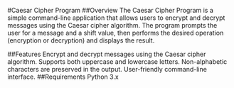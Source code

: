 #Caesar Cipher Program
##Overview
The Caesar Cipher Program is a simple command-line application that allows users to encrypt and decrypt messages using the Caesar cipher algorithm. The program prompts the user for a message and a shift value, then performs the desired operation (encryption or decryption) and displays the result.

##Features
Encrypt and decrypt messages using the Caesar cipher algorithm.
Supports both uppercase and lowercase letters.
Non-alphabetic characters are preserved in the output.
User-friendly command-line interface.
##Requirements
Python 3.x



  

    

